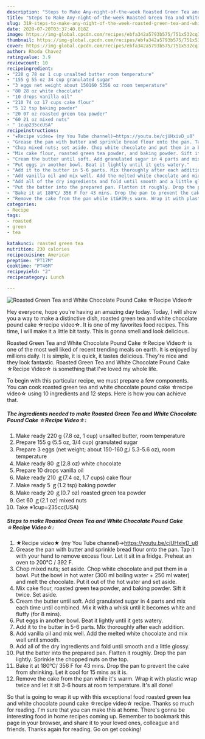 ```yaml
---
description: "Steps to Make Any-night-of-the-week Roasted Green Tea and White Chocolate Pound Cake ☆Recipe Video☆"
title: "Steps to Make Any-night-of-the-week Roasted Green Tea and White Chocolate Pound Cake ☆Recipe Video☆"
slug: 319-steps-to-make-any-night-of-the-week-roasted-green-tea-and-white-chocolate-pound-cake-recipe-video
date: 2020-07-20T03:37:40.018Z
image: https://img-global.cpcdn.com/recipes/ebfa342a5793b575/751x532cq70/roasted-green-tea-and-white-chocolate-pound-cake-☆recipe-video☆-recipe-main-photo.jpg
thumbnail: https://img-global.cpcdn.com/recipes/ebfa342a5793b575/751x532cq70/roasted-green-tea-and-white-chocolate-pound-cake-☆recipe-video☆-recipe-main-photo.jpg
cover: https://img-global.cpcdn.com/recipes/ebfa342a5793b575/751x532cq70/roasted-green-tea-and-white-chocolate-pound-cake-☆recipe-video☆-recipe-main-photo.jpg
author: Rhoda Chavez
ratingvalue: 3.9
reviewcount: 10
recipeingredient:
- "220 g 78 oz 1 cup unsalted butter room temperature"
- "155 g 55 oz 34 cup granulated sugar"
- "3 eggs net weight about 150160 5356 oz room temperature"
- "80 28 oz white chocolate"
- "10 drops vanilla oil"
- "210 74 oz 17 cups cake flour"
- "5 12 tsp baking powder"
- "20 07 oz roasted green tea powder"
- "60 21 oz mixed nuts"
- " 1cup235ccUSA"
recipeinstructions:
- "★Recipe video★ (my You Tube channel)→https://youtu.be/cjUHxivD_u8"
- "Grease the pan with butter and sprinkle bread flour onto the pan. Tap it with your hand to remove excess flour. Let it sit in a fridge. Preheat an oven to 200℃ / 392 F."
- "Chop mixed nuts; set aside. Chop white chocolate and put them in a bowl. Put the bowl in hot water (300 ml boiling water + 250 ml water) and melt the chocolate. Put it out of the hot water and set aside."
- "Mix cake flour, roasted green tea powder, and baking powder. Sift it twice. Set aside."
- "Cream the butter until soft. Add granulated sugar in 4 parts and mix each time until combined. Mix it with a whisk until it becomes white and fluffy (for 8 mins)."
- "Put eggs in another bowl. Beat it lightly until it gets watery."
- "Add it to the butter in 5-6 parts. Mix thoroughly after each addition."
- "Add vanilla oil and mix well. Add the melted white chocolate and mix well until smooth."
- "Add all of the dry ingredients and fold until smooth and a little glossy."
- "Put the batter into the prepared pan. Flatten it roughly. Drop the pan lightly. Sprinkle the chopped nuts on the top."
- "Bake it at 180℃/ 356 F for 43 mins. Drop the pan to prevent the cake from shrinking. Let it cool for 15 mins as it is."
- "Remove the cake from the pan while it&#39;s warm. Wrap it with plastic wrap twice and let it sit 3-6 hours at room temperature. It&#39;s all done!"
categories:
- Recipe
tags:
- roasted
- green
- tea

katakunci: roasted green tea 
nutrition: 230 calories
recipecuisine: American
preptime: "PT17M"
cooktime: "PT46M"
recipeyield: "2"
recipecategory: Lunch

---
```



![Roasted Green Tea and White Chocolate Pound Cake ☆Recipe Video☆](https://img-global.cpcdn.com/recipes/ebfa342a5793b575/751x532cq70/roasted-green-tea-and-white-chocolate-pound-cake-☆recipe-video☆-recipe-main-photo.jpg)

Hey everyone, hope you're having an amazing day today. Today, I will show you a way to make a distinctive dish, roasted green tea and white chocolate pound cake ☆recipe video☆. It is one of my favorites food recipes. This time, I will make it a little bit tasty. This is gonna smell and look delicious.



Roasted Green Tea and White Chocolate Pound Cake ☆Recipe Video☆ is one of the most well liked of recent trending meals on earth. It is enjoyed by millions daily. It is simple, it is quick, it tastes delicious. They're nice and they look fantastic. Roasted Green Tea and White Chocolate Pound Cake ☆Recipe Video☆ is something that I've loved my whole life.


To begin with this particular recipe, we must prepare a few components. You can cook roasted green tea and white chocolate pound cake ☆recipe video☆ using 10 ingredients and 12 steps. Here is how you can achieve that.

<!--inarticleads1-->

##### The ingredients needed to make Roasted Green Tea and White Chocolate Pound Cake ☆Recipe Video☆:

1. Make ready 220 g (7.8 oz, 1 cup) unsalted butter, room temperature
1. Prepare 155 g (5.5 oz, 3/4 cup) granulated sugar
1. Prepare 3 eggs (net weight; about 150-160ｇ/ 5.3-5.6 oz), room temperature
1. Make ready 80 ｇ(2.8 oz) white chocolate
1. Prepare 10 drops vanilla oil
1. Make ready 210 ｇ(7.4 oz, 1.7 cups) cake flour
1. Make ready 5 ｇ(1.2 tsp) baking powder
1. Make ready 20 ｇ(0.7 oz) roasted green tea powder
1. Get 60 ｇ(2.1 oz) mixed nuts
1. Take  ※1cup=235cc(USA)




<!--inarticleads2-->

##### Steps to make Roasted Green Tea and White Chocolate Pound Cake ☆Recipe Video☆:

1. ★Recipe video★ (my You Tube channel)→https://youtu.be/cjUHxivD_u8
1. Grease the pan with butter and sprinkle bread flour onto the pan. Tap it with your hand to remove excess flour. Let it sit in a fridge. Preheat an oven to 200℃ / 392 F.
1. Chop mixed nuts; set aside. Chop white chocolate and put them in a bowl. Put the bowl in hot water (300 ml boiling water + 250 ml water) and melt the chocolate. Put it out of the hot water and set aside.
1. Mix cake flour, roasted green tea powder, and baking powder. Sift it twice. Set aside.
1. Cream the butter until soft. Add granulated sugar in 4 parts and mix each time until combined. Mix it with a whisk until it becomes white and fluffy (for 8 mins).
1. Put eggs in another bowl. Beat it lightly until it gets watery.
1. Add it to the butter in 5-6 parts. Mix thoroughly after each addition.
1. Add vanilla oil and mix well. Add the melted white chocolate and mix well until smooth.
1. Add all of the dry ingredients and fold until smooth and a little glossy.
1. Put the batter into the prepared pan. Flatten it roughly. Drop the pan lightly. Sprinkle the chopped nuts on the top.
1. Bake it at 180℃/ 356 F for 43 mins. Drop the pan to prevent the cake from shrinking. Let it cool for 15 mins as it is.
1. Remove the cake from the pan while it&#39;s warm. Wrap it with plastic wrap twice and let it sit 3-6 hours at room temperature. It&#39;s all done!




So that is going to wrap it up with this exceptional food roasted green tea and white chocolate pound cake ☆recipe video☆ recipe. Thanks so much for reading. I'm sure that you can make this at home. There's gonna be interesting food in home recipes coming up. Remember to bookmark this page in your browser, and share it to your loved ones, colleague and friends. Thanks again for reading. Go on get cooking!
